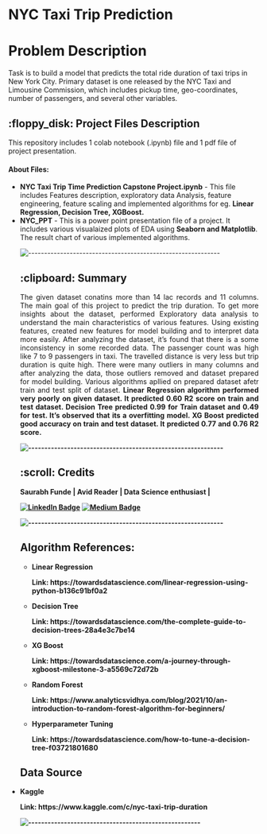 # NYC Taxi Trip Prediction
# Problem Description
Task is to build a model that predicts the total ride duration of taxi trips in New York City. Primary dataset is one released by the NYC Taxi and Limousine Commission, which includes pickup time, geo-coordinates, number of passengers, and several other variables.

<h2> :floppy_disk: Project Files Description</h2>

<p>This repository includes 1 colab notebook (.ipynb) file and 1 pdf file of project presentation. </p>
<h4>About Files:</h4>
<ul>
<li><b>NYC Taxi Trip Time Prediction Capstone Project.ipynb</b> - This file includes Features description, exploratory data Analysis, feature engineering, feature scaling and implemented algorithms for eg. <b>Linear Regression, Decision Tree, XGBoost.</b></li> 
 <li><b>NYC_PPT</b> -  This is a power point presentation file of a project. It includes various visualaized plots of EDA using <b>Seaborn and Matplotlib</b>. The result chart of various implemented algorithms.</li>
  

![------------------------------------------------------------](https://raw.githubusercontent.com/andreasbm/readme/master/assets/lines/rainbow.png)

<h2> :clipboard: Summary</h2>
<p align="justify">The given dataset conatins more than 14 lac records and 11 columns. The main goal of this project to predict the trip duration. To get more insights about the dataset, performed Exploratory data analysis to understand the main characteristics of various features. Using existing features, created new features for model building and to interpret data more easily. After analyzing the dataset, it’s found that there is a some inconsistency in some recorded data. The passenger count was high like 7 to 9 passengers in taxi. The travelled distance is very less but trip duration is quite high. There were many outliers in many columns and after analyzing the data, those outliers removed and dataset prepared for model building. Various algorithms apllied on prepared dataset afetr train and test split of dataset. <b>Linear Regression algorithm performed very poorly on given dataset. It predicted 0.60 R2 score on train and test dataset. Decision Tree predicted 0.99 for Train dataset and 0.49 for test. It’s observed that its a overfitting model. XG Boost predicted good accuracy on train and test dataset. It predicted 0.77 and 0.76 R2 score.<b/></p>

![------------------------------------------------------------](https://raw.githubusercontent.com/andreasbm/readme/master/assets/lines/rainbow.png)

<!-- CREDITS -->
<h2 id="credits"> :scroll: Credits</h2>

<b>Saurabh Funde</b> | Avid Reader | Data Science enthusiast |

[![LinkedIn Badge](https://img.shields.io/badge/LinkedIn-0077B5?style=for-the-badge&logo=linkedin&logoColor=white)](https://www.linkedin.com/in/saurabhfunde/)
[![Medium Badge](https://img.shields.io/badge/Medium-1DA1F2?style=for-the-badge&logo=medium&logoColor=white)](https://medium.com/@saurabh.f)


![------------------------------------------------------------](https://raw.githubusercontent.com/andreasbm/readme/master/assets/lines/rainbow.png)
<h2>Algorithm References:</h2>
<ul>
  <li><p>Linear Regression</p>
      <p>Link: https://towardsdatascience.com/linear-regression-using-python-b136c91bf0a2</p>
  </li>
  <li><p>Decision Tree</p>
      <p>Link: https://towardsdatascience.com/the-complete-guide-to-decision-trees-28a4e3c7be14</p>
  </li>
  <li><p>XG Boost</p>
      <p>Link: https://towardsdatascience.com/a-journey-through-xgboost-milestone-3-a5569c72d72b</p>
  </li>
  <li><p>Random Forest</p>
      <p>Link: https://www.analyticsvidhya.com/blog/2021/10/an-introduction-to-random-forest-algorithm-for-beginners/</p>
  </li>
 <li><p>Hyperparameter Tuning</p>
      <p>Link: https://towardsdatascience.com/how-to-tune-a-decision-tree-f03721801680</p>
  </li>
</ul>
 
 <h2>Data Source</h2>
  <li><p>Kaggle</p>
      <p>Link: https://www.kaggle.com/c/nyc-taxi-trip-duration</p>

![-----------------------------------------------------](https://raw.githubusercontent.com/andreasbm/readme/master/assets/lines/rainbow.png)
